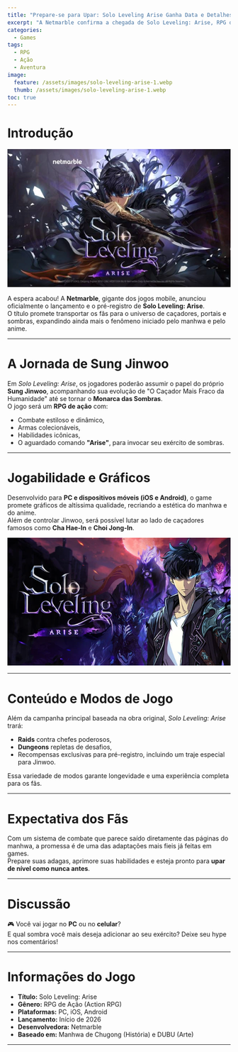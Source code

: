 ```yaml
---
title: "Prepare-se para Upar: Solo Leveling Arise Ganha Data e Detalhes!"
excerpt: "A Netmarble confirma a chegada de Solo Leveling: Arise, RPG de ação baseado no famoso manhwa, trazendo gráficos de alta qualidade e o aguardado comando 'Arise' para os jogadores."
categories:
  - Games
tags:
  - RPG
  - Ação
  - Aventura
image:
  feature: /assets/images/solo-leveling-arise-1.webp
  thumb: /assets/images/solo-leveling-arise-1.webp
toc: true
---
```


# Introdução

![Sung Jinwoo em destaque, com seu exército de sombras emergindo ao fundo, em uma arte promocional de Solo Leveling Arise.](/assets/images/solo-leveling-arise-1.webp)

A espera acabou! A **Netmarble**, gigante dos jogos mobile, anunciou oficialmente o lançamento e o pré-registro de **Solo Leveling: Arise**.  
O título promete transportar os fãs para o universo de caçadores, portais e sombras, expandindo ainda mais o fenômeno iniciado pelo manhwa e pelo anime.

---

# A Jornada de Sung Jinwoo

Em *Solo Leveling: Arise*, os jogadores poderão assumir o papel do próprio **Sung Jinwoo**, acompanhando sua evolução de "O Caçador Mais Fraco da Humanidade" até se tornar o **Monarca das Sombras**.  
O jogo será um **RPG de ação** com:  
- Combate estiloso e dinâmico,  
- Armas colecionáveis,  
- Habilidades icônicas,  
- O aguardado comando **"Arise"**, para invocar seu exército de sombras.

---

# Jogabilidade e Gráficos

Desenvolvido para **PC e dispositivos móveis (iOS e Android)**, o game promete gráficos de altíssima qualidade, recriando a estética do manhwa e do anime.  
Além de controlar Jinwoo, será possível lutar ao lado de caçadores famosos como **Cha Hae-In** e **Choi Jong-In**.

![Gameplay de Solo Leveling Arise, mostrando Sung Jinwoo em combate contra um chefe de dungeon.](/assets/images/solo-leveling-arise-2.webp)

---

# Conteúdo e Modos de Jogo

Além da campanha principal baseada na obra original, *Solo Leveling: Arise* trará:  
- **Raids** contra chefes poderosos,  
- **Dungeons** repletas de desafios,  
- Recompensas exclusivas para pré-registro, incluindo um traje especial para Jinwoo.

Essa variedade de modos garante longevidade e uma experiência completa para os fãs.

---

# Expectativa dos Fãs

Com um sistema de combate que parece saído diretamente das páginas do manhwa, a promessa é de uma das adaptações mais fieis já feitas em games.  
Prepare suas adagas, aprimore suas habilidades e esteja pronto para **upar de nível como nunca antes**.

---

# Discussão

🎮 Você vai jogar no **PC** ou no **celular**?  
E qual sombra você mais deseja adicionar ao seu exército? Deixe seu hype nos comentários!

---

# Informações do Jogo

- **Título:** Solo Leveling: Arise  
- **Gênero:** RPG de Ação (Action RPG)  
- **Plataformas:** PC, iOS, Android  
- **Lançamento:** Início de 2026  
- **Desenvolvedora:** Netmarble  
- **Baseado em:** Manhwa de Chugong (História) e DUBU (Arte)  

---